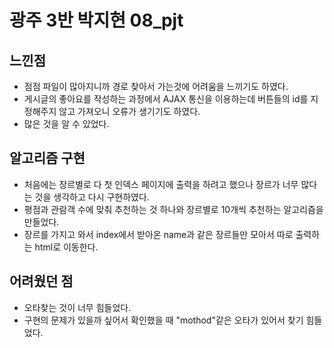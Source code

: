 # 광주 3반 박지현 08_pjt

## 느낀점
* 점점 파일이 많아지니까 경로 찾아서 가는것에 어려움을 느끼기도 하였다.
* 게시글의 좋아요를 작성하는 과정에서 AJAX 통신을 이용하는데 버튼들의 id를 지정해주지 않고 가져오니 오류가 생기기도 하였다.
* 많은 것을 알 수 있었다.

## 알고리즘 구현
* 처음에는 장르별로 다 첫 인덱스 페이지에 출력을 하려고 했으나 장르가 너무 많다는 것을 생각하고 다시 구현하였다.
* 평점과 관람객 수에 맞춰 추천하는 것 하나와 장르별로 10개씩 추천하는 알고리즘을 만들었다.
* 장르를 가지고 와서 index에서 받아온 name과 같은 장르들만 모아서 따로 출력하는 html로 이동한다.

## 어려웠던 점
* 오타찾는 것이 너무 힘들었다.
* 구현의 문제가 있을까 싶어서 확인했을 때 "mothod"같은 오타가 있어서 찾기 힘들었다.